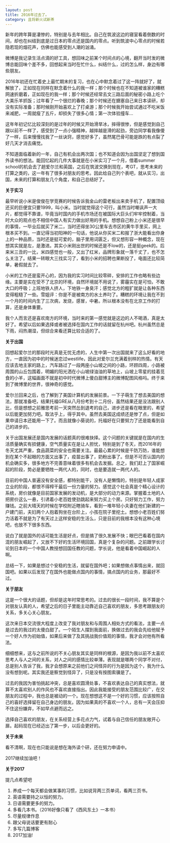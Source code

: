 ```yaml
---
layout: post
title: 2016年过去了。
category: 且将新火试新茶
---
```




新年的跨年算是凄惨的，特别是与去年相比。自己在筑波这边的寝室看着倒数的时间，却也在纠结到底是过日本的零点还是国内的零点。听到筑波中心零点的时候若隐若现的烟花声，仿佛也能感受到人潮的汹涌。

微博是我记录生活点滴的好工具，想回味之前某个时间点的心境，翻开当时发的微博总能回味个差不多，回想起来当时在忙什么，纠结什么，过的怎么样，身边有哪些朋友。

2016年初还在忙着史上最忙期末的复习，也在心中默念着过了这一阵就好了，就解放了，正如现在同样在默念着什么的我一样；那个时候也在不知道被谁家的糟糕网速折磨着，正如现在的我一样；那个时候还经常去文三路后面的秘密小路上吃个大美乐羊抓饭；过年看了一个很烂的春晚；那个时候还在搪塞自己来日本读研，却没有实际准备；那时候刚开始喜欢上了打桌游；那个时候我开始尝试通过不吃米饭来减肥，一周就瘦了五斤，却损失了很多心情；第一次体验撞车…

这年年初记忆比较深刻的是过年的时候又开始滑旱冰，摔得很惨，但是感觉到自己跟以前不一样了，感受到了一点小强精神，越摔越是滑的起劲，旁边同学看我像傻了一样，后来慢慢找我了一丝诀窍，感觉好多了，虽然尾巴骨可能是跌的有点裂了好几天才消去痛觉。

不知道面临着新的一年，自己有机会出两次国；也不知道会因为出国坚定了想到国外读书的想法。能回忆起的几件大事就是在小米实习了一个月，借着summer school的机会去了趟爱尔兰和英国，之后在筑波交换到现在，考GT，思考未来的打算之类的，这一年有了很多对朋友的思考。因此给自己列个表吧，就从实习，出国，未来的打算和朋友几个角度，和自己总结好了。

**关于实习**

最早听说小米是俊俊在学竞赛的时候告诉我金山的雷老板出来卖手机了，配置顶级还买的巨便宜只要1999，叫小米。当时就觉得这个可行，虽然当时嘲讽声一大片，都觉得不靠谱，毕竟当时国内的手机市场还在被国际大巨头们牢牢控制着，当时大众的观点也不相信中国人有实力做出好用的手机。想想自己粉上小米还是很早的事情，一毕业后就买了米二，当时还得坐30公里车去市区的黄牛手里买，网上根本买不到。一直记得当初阳神的一句话，他说从你买米二和报了浙大能看出你身上的一种品质，当时还是挺可爱的，脑子里用词匮乏，但又想形容一种概念，现在想其实就是左，是激进。其实小米刚出世的时候还是不low的，还是挺geek的。后来米三丑的一比，米四感觉也一般，又出了红米，品牌形象就一落千丈了，也不怎么关注了。结果一转眼大三找实习了，看到小米的招聘也果断投了，电面还比较简单，暑假就去了。

小米的工作还是蛮开心的，因为我的实习时间比较零碎，安排的工作也略有些边缘。主要是实在受不了北京的环境，自然环境就不用说了，雾霾实在是可怕，不敢大口的呼吸；上班地铁人挤人，下地铁一身臭汗；感觉北方的粗犷就是让各种东西变得粗糙了一些。雪姐评：你是不是被南方的水土养叼了。糟糕的环境让我在不到一个月的时间内生了三次病，发烧，感冒，中暑。所以根本没有在北京工作的打算，还是身体重要。

我个人而言还是喜欢南方的环境，当时来的第一感觉就是这边的人不喝酒，真是太好了。希望以后如果选择或者被选择在国内工作的话就留在杭州吧。杭州虽然总是下雨，闷热潮湿，但综合来看还算比较合适的了。

**关于出国**

回想起爱尔兰的那段时光真是无忧无虑的，人生中第一次出国就来了这么好看的地方，一直因为初中的时候迷恋过westlife，因此对爱尔兰充满着别样的热情。有天应该去地主家的路上，汽车路过了一段两座小山坡之间的小路，环顾四周，小路被周围的山丘包围着，明媚的阳光洒在小山坡绿油油的草地上，山坡上零星的挂着觅食的小羊，这幅画面不就是初中时代微博上傻白甜博主的微博配图风格吗。终于来到了微博里的世界，很神奇的感觉。

爱尔兰回来之后，也了解到了美国计算机的发展前景。一下子萌生了想去美国的想法，那就准备吧，结果托福GRE从八月份考到十二月份，虽然结果还是没法跟别人比，但是想想之前雅思考前一天突然怂到退考的自己，进步还是看在眼里的，希望以后能更加努力吧。取法乎上，得乎其中。虽然去美国这成绩还是惨了点，但是如果申请日本还能用一下了。而且就像小葵说的，托福好在只要努力了还是能看到自己的进步的。

关于出国发展还是国内发展的话题真的很难抉择。这个问题的关键就是在国内的生活质量确实有损健康，空气质量实在是让人担忧，特别是到了冬天，而2016年的冬天尤其严重，食品蔬菜的安全也需要关注。最最心累的时候是千防万防，谁能想到在某个不起眼的方面又出事了，疫苗出事了，奶粉出事了。但是不可否认国内的机会确实多，很多地方不完善意味着很多有机会去发掘。总之，我们赶上了国家崛起的阶段，势必是要牺牲一两代人的，同时，也是要造就一两代人的。

目前的中国人普遍没有安全感，都特别能干，没有人是懒惰的，特别是年轻人成家立业的阶段，都恨不得榨干最后一份力量的努力。感觉这个社会真是个精心设计的系统，房价就像是目前国家发展的发动机，是大部分的动力来源。掌握着土地的人把房价这么一悬，引诱着小老百姓使劲跳起来努力买上个房。只好努力工作，努力赚钱。之前大晴天的时候在学校附近瞎骑车，看到一堆年轻小夫妻在他们新建的一户建门前，夫妇两个人抱着狗坐在台阶上，小孩在院子里挖土。想想小老百姓们努力活着不就是为了有天过上这样安稳的生活么，只是目前的我根本没有这种心境吧，也放不下很多东西。

说白了就是国外的话可能生活是好点，但是搞了很久发展不快；眼巴巴看着在国内混的朋友崛起了，又放不下好的生活环境回国，真是个复杂的问题。之前跟学长讨论到日本的一个中国人教授想回国任教的问题，学长说，他是看着中国崛起的人啊。

总结一下，如果是想过个安稳的生活，就留在国外吧；如果想做点事情出来，就回国吧。如果以后发现了在国外也能做点国内的事情，搞点国内的业务，那最好不过。

**关于朋友**

这是一个很大的话题，但却是这年时常思考的。过去的很长一段时间，我不算是个对朋友认真的人，希望之后的日子里能主动靠近自己喜欢的朋友，多思考跟朋友的关系，多关心关心朋友。

这次来日本交流很大程度上改变了我对朋友和与周围人相处方式的看法，主要一点是过去的我过的太傻白甜了。一个陌生人摆到我面前，换做过去的我会先给他赋予一个好人作为初始值，如果后来做了及其挑战我价值观的事情，我才会对他有所看法。

细细想来，这与之前所说的不关心朋友其实是同样的根源，是因为我以前不太喜欢思考人与人之间的关系，对人之间的感情比较单薄。表现就是哪两个同学不对付，总是别人告诉了我，我才会想原来之前他们之间怪异的行为是因为这个，我为什么没有想到呢。其实我还是察觉到怪异了，只是没有按图索骥是了。

过去的我因为害怕挑起冲突，总是喜欢圆滑处事，不喜欢表达自己的真实想法，就算不太喜欢别人的作风也不喜欢直接指出。因此我能接受的朋友范围比较广，在交朋友的过程中，我也总是被动的一个。现在想想这不是一个好的习惯，应该按照自己的喜好选择留在自己身边的朋友。因为如果真的不喜欢一个人，总有一天会压抑不住这份嫌弃，不如早点避而远之。

选择自己喜欢的朋友，在关系经营上多花点力气，试着与自己信任的朋友敞开心扉。起码现在已经迈出了第一步，以后会更好的。

**关于未来**

看不清啊，现在也只能说是想在海外读个研，还在努力申请中。

2017继续加油吧！

**关于2017**

提几点希望吧

1. 养成一个每天都会做某事的习惯，比如说背两三页单词，看两三页书。
2. 英语需要持之以恒的努力。
3. 日语需要更多的努力。
4. 多看几本书。（2016好像只看了《西风东土》一本书）
5. 尽量规律作息
6. 跟父母说话要更有耐心
7. 多写几篇博客
8. 2017加油!



